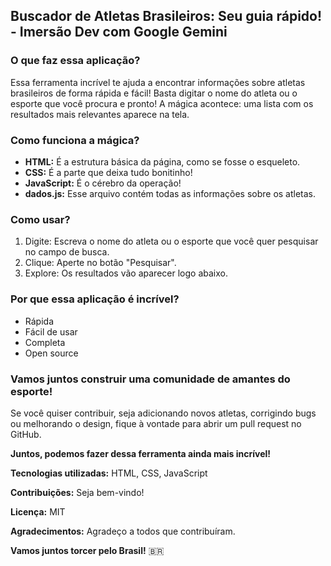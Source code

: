 ## Buscador de Atletas Brasileiros: Seu guia rápido! - Imersão Dev com Google Gemini

### O que faz essa aplicação?

Essa ferramenta incrível te ajuda a encontrar informações sobre atletas brasileiros de forma rápida e fácil!  Basta digitar o nome do atleta ou o esporte que você procura e pronto! A mágica acontece: uma lista com os resultados mais relevantes aparece na tela.

### Como funciona a mágica?

* **HTML:** É a estrutura básica da página, como se fosse o esqueleto.
* **CSS:** É a parte que deixa tudo bonitinho!
* **JavaScript:** É o cérebro da operação!
* **dados.js:** Esse arquivo contém todas as informações sobre os atletas.

### Como usar?

1. Digite: Escreva o nome do atleta ou o esporte que você quer pesquisar no campo de busca.
2. Clique: Aperte no botão "Pesquisar".
3. Explore: Os resultados vão aparecer logo abaixo.

### Por que essa aplicação é incrível?

* Rápida
* Fácil de usar
* Completa
* Open source

### Vamos juntos construir uma comunidade de amantes do esporte!

Se você quiser contribuir, seja adicionando novos atletas, corrigindo bugs ou melhorando o design, fique à vontade para abrir um pull request no GitHub. 

**Juntos, podemos fazer dessa ferramenta ainda mais incrível!**

**Tecnologias utilizadas:** HTML, CSS, JavaScript

**Contribuições:** Seja bem-vindo!

**Licença:** MIT

**Agradecimentos:** Agradeço a todos que contribuíram.

**Vamos juntos torcer pelo Brasil!** 🇧🇷
